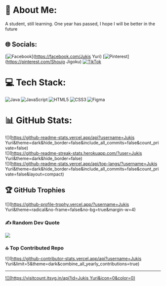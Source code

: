 # 💫 About Me:
A student, still learning. One year has passed, I hope I will be better in the future


## 🌐 Socials:
[![Facebook](https://img.shields.io/badge/Facebook-%231877F2.svg?logo=Facebook&logoColor=white)](https://facebook.com/Jukis Yuri) [![Pinterest](https://img.shields.io/badge/Pinterest-%23E60023.svg?logo=Pinterest&logoColor=white)](https://pinterest.com/Shoujo Jigoku) [![TikTok](https://img.shields.io/badge/TikTok-%23000000.svg?logo=TikTok&logoColor=white)](https://tiktok.com/@pilosjukis7) 

# 💻 Tech Stack:
![Java](https://img.shields.io/badge/java-%23ED8B00.svg?style=for-the-badge&logo=openjdk&logoColor=white) ![JavaScript](https://img.shields.io/badge/javascript-%23323330.svg?style=for-the-badge&logo=javascript&logoColor=%23F7DF1E) ![HTML5](https://img.shields.io/badge/html5-%23E34F26.svg?style=for-the-badge&logo=html5&logoColor=white) ![CSS3](https://img.shields.io/badge/css3-%231572B6.svg?style=for-the-badge&logo=css3&logoColor=white) ![Figma](https://img.shields.io/badge/figma-%23F24E1E.svg?style=for-the-badge&logo=figma&logoColor=white)
# 📊 GitHub Stats:
![](https://github-readme-stats.vercel.app/api?username=Jukis Yuri&theme=dark&hide_border=false&include_all_commits=false&count_private=false)<br/>
![](https://github-readme-streak-stats.herokuapp.com/?user=Jukis Yuri&theme=dark&hide_border=false)<br/>
![](https://github-readme-stats.vercel.app/api/top-langs/?username=Jukis Yuri&theme=dark&hide_border=false&include_all_commits=false&count_private=false&layout=compact)

## 🏆 GitHub Trophies
![](https://github-profile-trophy.vercel.app/?username=Jukis Yuri&theme=radical&no-frame=false&no-bg=true&margin-w=4)

### ✍️ Random Dev Quote
![](https://quotes-github-readme.vercel.app/api?type=horizontal&theme=radical)

### 🔝 Top Contributed Repo
![](https://github-contributor-stats.vercel.app/api?username=Jukis Yuri&limit=5&theme=dark&combine_all_yearly_contributions=true)

---
[![](https://visitcount.itsvg.in/api?id=Jukis Yuri&icon=0&color=0)](https://visitcount.itsvg.in)

<!-- Proudly created with GPRM ( https://gprm.itsvg.in ) -->
